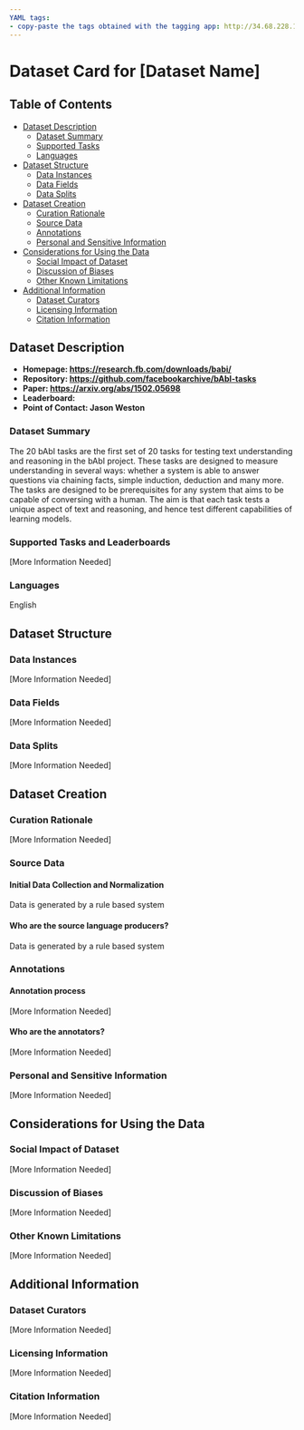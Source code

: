 ```yaml
---
YAML tags:
- copy-paste the tags obtained with the tagging app: http://34.68.228.168:8501/
---
```


# Dataset Card for [Dataset Name]

## Table of Contents
- [Dataset Description](#dataset-description)
  - [Dataset Summary](#dataset-summary)
  - [Supported Tasks](#supported-tasks-and-leaderboards)
  - [Languages](#languages)
- [Dataset Structure](#dataset-structure)
  - [Data Instances](#data-instances)
  - [Data Fields](#data-instances)
  - [Data Splits](#data-instances)
- [Dataset Creation](#dataset-creation)
  - [Curation Rationale](#curation-rationale)
  - [Source Data](#source-data)
  - [Annotations](#annotations)
  - [Personal and Sensitive Information](#personal-and-sensitive-information)
- [Considerations for Using the Data](#considerations-for-using-the-data)
  - [Social Impact of Dataset](#social-impact-of-dataset)
  - [Discussion of Biases](#discussion-of-biases)
  - [Other Known Limitations](#other-known-limitations)
- [Additional Information](#additional-information)
  - [Dataset Curators](#dataset-curators)
  - [Licensing Information](#licensing-information)
  - [Citation Information](#citation-information)

## Dataset Description

- **Homepage: https://research.fb.com/downloads/babi/**
- **Repository: https://github.com/facebookarchive/bAbI-tasks**
- **Paper: https://arxiv.org/abs/1502.05698**
- **Leaderboard:**
- **Point of Contact: Jason Weston**

### Dataset Summary

The 20 bAbI tasks are the first set of 20 tasks for testing text understanding and reasoning in the bAbI project. These tasks are designed to measure understanding in several ways:
whether a system is able to answer questions via chaining facts, simple induction, deduction and many more. The tasks are designed to be prerequisites for any system that aims to be capable of conversing with a human. The aim is that each task tests a unique aspect of text and reasoning, and hence test different capabilities of learning models.

### Supported Tasks and Leaderboards

[More Information Needed]

### Languages

English

## Dataset Structure

### Data Instances

[More Information Needed]

### Data Fields

[More Information Needed]

### Data Splits

[More Information Needed]

## Dataset Creation

### Curation Rationale

[More Information Needed]

### Source Data

#### Initial Data Collection and Normalization

Data is generated by a rule based system

#### Who are the source language producers?

Data is generated by a rule based system

### Annotations

#### Annotation process

[More Information Needed]

#### Who are the annotators?

[More Information Needed]

### Personal and Sensitive Information

[More Information Needed]

## Considerations for Using the Data

### Social Impact of Dataset

[More Information Needed]

### Discussion of Biases

[More Information Needed]

### Other Known Limitations

[More Information Needed]

## Additional Information

### Dataset Curators

[More Information Needed]

### Licensing Information

[More Information Needed]

### Citation Information

[More Information Needed]
